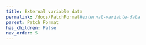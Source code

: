 ```yaml
---
title: External variable data
permalink: /docs/PatchFormat#external-variable-data
parent: Patch Format
has_children: False
nav_order: 5
---
```

